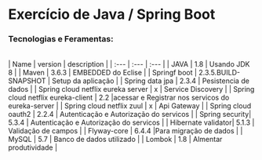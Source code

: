 # Exercício de Java / Spring Boot

### Tecnologias e Feramentas:
 <br/>
| Name | version | description |
| :--- | :--- | :--- |
| JAVA  | 1.8 | Usando JDK 8  | 
| Maven | 3.6.3  | EMBEDDED do Eclise |
| Springf boot | 2.3.5.BUILD-SNAPSHOT | Setup da aplicação |
| Spring data jpa | 2.3.4 | Pesistencia de dados |
| Spring cloud netflix eureka server | x | Service Discovery |
| Spring cloud netflix eureka-client | 2.2 |acessar e Registrar nos servicos do eureka-server |
| Spring cloud netflix zuul | x | Api Gateway |
| Spring cloud oauth2 | 2.2.4 | Autenticação e Autorização do servicos |
| Spring security| 5.3.4 | Autenticação e Autorização do servicos |
| Hibernate validator| 5.1.3 | Validação de campos |
| Flyway-core | 6.4.4  |Para migração de dados |
| MySQL | 5.7 | Banco de dados utilizado |
| Lombok | 1.8 | Almentar produtividade |
 

